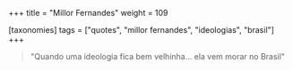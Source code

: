 +++
title = "Millor Fernandes"
weight = 109

[taxonomies]
tags = ["quotes", "millor fernandes", "ideologias", "brasil"]
+++

> "Quando uma ideologia fica bem velhinha… ela vem morar no Brasil"
